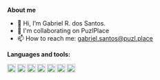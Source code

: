**About me**

- 👋 Hi, I’m Gabriel R. dos Santos.
- 💞️ I'm collaborating on PuzlPlace
- 📫 How to reach me: gabriel.santos@puzl.place


**Languages and tools:**

<img align="left" height="20" src="https://raw.githubusercontent.com/jakeliny/jakeliny/master/images/nodejs.png">
<img align="left" height="20" src="https://pngimg.com/uploads/php/php_PNG7.png">
<img align="left" height="20" src="https://banner2.cleanpng.com/20180411/ejq/kisspng-elixir-erlang-functional-programming-programming-l-phoenix-5ace5ed997ba31.6725697215234741376215.jpg">
<img align="left" height="20" src="https://upload.wikimedia.org/wikipedia/commons/thumb/9/9a/Laravel.svg/1200px-Laravel.svg.png">
<img align="left" height="20" src="https://raw.githubusercontent.com/jakeliny/jakeliny/master/images/javascript.png">
<img align="left" height="20" src="https://upload.wikimedia.org/wikipedia/commons/thumb/c/c3/Python-logo-notext.svg/768px-Python-logo-notext.svg.png">
<img height="20" align="left" src="https://raw.githubusercontent.com/jakeliny/jakeliny/master/images/linux.png">


